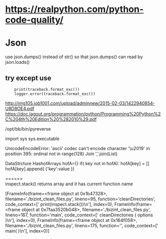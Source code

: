 
# https://realpython.com/python-code-quality/

# Json
use json.dumps() instead of str() so that json.dumps() can read by json.loads() 

## try except use 
        print(traceback.format_exc())
        logger.error(traceback.format_exc())    

http://img105.job1001.com/upload/adminnew/2015-02-03/1422940854-U8D8OE4.pdf
https://doc.lagout.org/programmation/python/Programming%20Python%2C%204th%20Edition%20%282010%29.pdf

/opt/bb/bin/pyreverse


import sys
sys.executable




UnicodeEncodeError: 'ascii' codec can't encode character '\u2019' in position 395: ordinal not in range(128)
Join
','.join(List)


DataStrcture
   HashofArrays
      hofA={}
      if( key not in hofA):
          hofA[key] = []
      hofA[key].append( {'key':value })
       
 
======      
inspect.stack() returns array and it has current function name

[FrameInfo(frame=<frame object at 0x1b47328>, filename='./bizint_clean_files.py', lineno=95, function='cleanDirectories', code_context=[' print(inspect.stack())\n'], index=0), FrameInfo(frame=<frame object at 0x7faa3520b048>, filename='./bizint_clean_files.py', lineno=167, function='main', code_context=[' cleanDirectories ( options )\n'], index=0), FrameInfo(frame=<frame object at 0x164f058>, filename='./bizint_clean_files.py', lineno=175, function='<module>', code_context=[' main( )\n'], index=0)]
